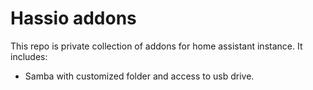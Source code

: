 # Hassio addons
This repo is private collection of addons for home assistant instance.
It includes:
* Samba with customized folder and access to usb drive.